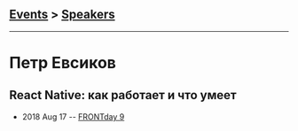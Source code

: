 ## [Events](../README.md) > [Speakers](../speakers.md)
---

# Петр Евсиков

## React Native: как работает и что умеет
- 2018 Aug 17 -- [FRONTday 9](https://youtu.be/_YENFgmTYRg?t=268)    
